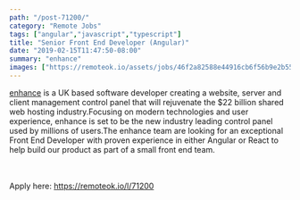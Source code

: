 ```yaml
---
path: "/post-71200/"
category: "Remote Jobs"
tags: ["angular","javascript","typescript"]
title: "Senior Front End Developer (Angular)"
date: "2019-02-15T11:47:50-08:00"
summary: "enhance"
images: ["https://remoteok.io/assets/jobs/46f2a82588e44916cb6f56b9e2b552111550255445.png"]
---
```


[enhance](https://www.enhance.com) is a UK based software developer creating a website, server and client management control panel that will rejuvenate the $22 billion shared web hosting industry.Focusing on modern technologies and user experience, enhance is set to be the new industry leading control panel used by millions of users.The enhance team are looking for an exceptional Front End Developer with proven experience in either Angular or React to help build our product as part of a small front end team.

<br/>
<br/>
Apply here: <A HREF="https://remoteok.io/l/71200">https://remoteok.io/l/71200</A>
